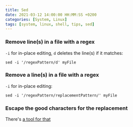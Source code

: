 ```yaml
---
title: Sed
date: 2021-03-12 14:00:00 HH:MM:SS +0200
categories: [System, Linux]
tags: [system, linux, shell, tips, sed]
---
```


### Remove line(s) in a file with a regex

`-i` for in-place editing, `d` deletes the line(s) if it matches:

```shell
sed -i '/regexPattern/d' myFile
```

### Remove a line(s) in a file with a regex

`-i` for in-place editing:

```shell
sed -i '/regexPattern/replacementPattern/' myFile
```

### Escape the good characters for the replacement

There's [a tool for that](https://dwaves.de/tools/escape/)
